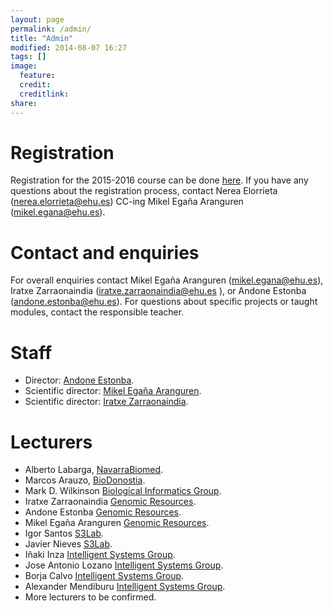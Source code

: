 ```yaml
---
layout: page
permalink: /admin/
title: "Admin"
modified: 2014-08-07 16:27
tags: []
image:
  feature: 
  credit: 
  creditlink: 
share: 
---
```


Registration
============

Registration for the 2015-2016 course can be done [here](http://www.ehu.es/en/web/titulospropios/izena-emateko-prozedura). If you have any questions about the registration process, contact Nerea Elorrieta (nerea.elorrieta@ehu.es) CC-ing Mikel Egaña Aranguren (mikel.egana@ehu.es).

Contact and enquiries
=====================

For overall enquiries contact Mikel Egaña Aranguren (mikel.egana@ehu.es), Iratxe Zarraonaindia (iratxe.zarraonaindia@ehu.es ), or Andone Estonba (andone.estonba@ehu.es). For questions about specific projects or taught modules, contact the responsible teacher.

Staff
=====

* Director: [Andone Estonba](http://www.ehu.es/eu/web/gaffa/content/-/asset_publisher/q66H/content/info_pag_andone_estonba).
* Scientific director: [Mikel Egaña Aranguren](http://mikeleganaaranguren.com).
* Scientific director: [Iratxe Zarraonaindia](http://www.genomic-resources.eu/?page_id=408).

Lecturers
=========

* Alberto Labarga, [NavarraBiomed](http://navarrabiomed.es/).
* Marcos Arauzo, [BioDonostia](http://www.biodonostia.org/en/areas_investigacion/bioengineering/computacional-biology-and-systems-biomedicine/).
* Mark D. Wilkinson [Biological Informatics Group](http://www.wilkinsonlab.info/).
* Iratxe Zarraonaindia [Genomic Resources](http://www.genomic-resources.eu/).
* Andone Estonba [Genomic Resources](http://www.genomic-resources.eu/).
* Mikel Egaña Aranguren [Genomic Resources](http://www.genomic-resources.eu/).
* Igor Santos [S3Lab](http://s3lab.deusto.es).
* Javier Nieves [S3Lab](http://s3lab.deusto.es).
* Iñaki Inza [Intelligent Systems Group](http://www.sc.ehu.es/ccwbayes/isg/).
* Jose Antonio Lozano [Intelligent Systems Group](http://www.sc.ehu.es/ccwbayes/isg/).
* Borja Calvo [Intelligent Systems Group](http://www.sc.ehu.es/ccwbayes/isg/).
* Alexander Mendiburu [Intelligent Systems Group](http://www.sc.ehu.es/ccwbayes/isg/).
* More lecturers to be confirmed.

